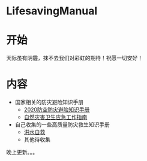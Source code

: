 # LifesavingManual

# 开始

天际虽有阴霾，抹不去我们对彩虹的期待！祝愿一切安好！

# 内容

- 国家相关的防灾避险知识手册
    - [2020防空防灾避险知识手册](../src/防空防灾避险知识手册.pdf)
    - [自然灾害卫生应急工作指南](../src/自然灾害卫生应急工作指南.pdf)
- 自己收集的一些高质量防灾救生知识手册
  - [洪水自救](http://scitech.people.com.cn/n1/2020/0706/c1007-31772370.html)
  - 其他待收集
  
晚上更新。。。